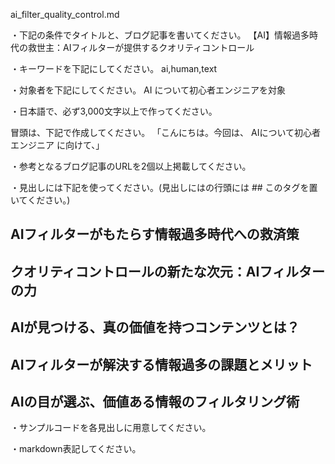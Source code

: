 ai_filter_quality_control.md

・下記の条件でタイトルと、ブログ記事を書いてください。
【AI】情報過多時代の救世主：AIフィルターが提供するクオリティコントロール

・キーワードを下記にしてください。
ai,human,text

・対象者を下記にしてください。
  AI について初心者エンジニアを対象


・日本語で、必ず3,000文字以上で作ってください。

冒頭は、下記で作成してください。
「こんにちは。今回は、
AIについて初心者エンジニア
に向けて、」

・参考となるブログ記事のURLを2個以上掲載してください。

・見出しには下記を使ってください。(見出しにはの行頭には ## このタグを置いてください。)
## AIフィルターがもたらす情報過多時代への救済策
## クオリティコントロールの新たな次元：AIフィルターの力
## AIが見つける、真の価値を持つコンテンツとは？
## AIフィルターが解決する情報過多の課題とメリット
## AIの目が選ぶ、価値ある情報のフィルタリング術

・サンプルコードを各見出しに用意してください。

・markdown表記してください。

